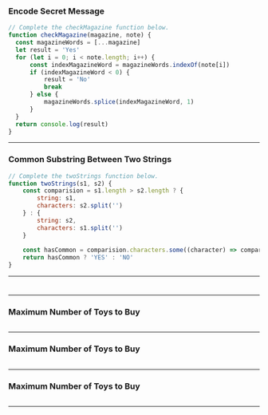 
### Encode Secret Message
```js
// Complete the checkMagazine function below.
function checkMagazine(magazine, note) {
  const magazineWords = [...magazine]
  let result = 'Yes'
  for (let i = 0; i < note.length; i++) {
      const indexMagazineWord = magazineWords.indexOf(note[i])
      if (indexMagazineWord < 0) {
          result = 'No'
          break
      } else {
          magazineWords.splice(indexMagazineWord, 1)
      }
  }
  return console.log(result)
}
```

---


### Common Substring Between Two Strings
```js
// Complete the twoStrings function below.
function twoStrings(s1, s2) {
    const comparision = s1.length > s2.length ? {
        string: s1,
        characters: s2.split('')
    } : {
        string: s2,
        characters: s1.split('')
    }
    
    const hasCommon = comparision.characters.some((character) => comparision.string.includes(character))
    return hasCommon ? 'YES' : 'NO'
}
```

---

### 
```js

```

--- 

### Maximum Number of Toys to Buy
```js

```

---

### Maximum Number of Toys to Buy
```js

```

---

### Maximum Number of Toys to Buy
```js

```

---
